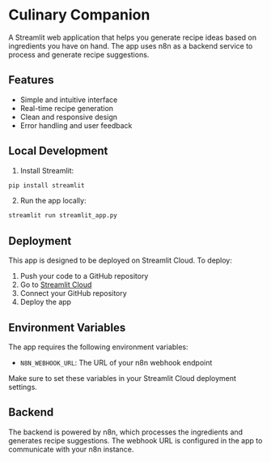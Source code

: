 # Culinary Companion

A Streamlit web application that helps you generate recipe ideas based on ingredients you have on hand. The app uses n8n as a backend service to process and generate recipe suggestions.

## Features

- Simple and intuitive interface
- Real-time recipe generation
- Clean and responsive design
- Error handling and user feedback

## Local Development

1. Install Streamlit:
```bash
pip install streamlit
```

2. Run the app locally:
```bash
streamlit run streamlit_app.py
```

## Deployment

This app is designed to be deployed on Streamlit Cloud. To deploy:

1. Push your code to a GitHub repository
2. Go to [Streamlit Cloud](https://streamlit.io/cloud)
3. Connect your GitHub repository
4. Deploy the app

## Environment Variables

The app requires the following environment variables:
- `N8N_WEBHOOK_URL`: The URL of your n8n webhook endpoint

Make sure to set these variables in your Streamlit Cloud deployment settings.

## Backend

The backend is powered by n8n, which processes the ingredients and generates recipe suggestions. The webhook URL is configured in the app to communicate with your n8n instance.

